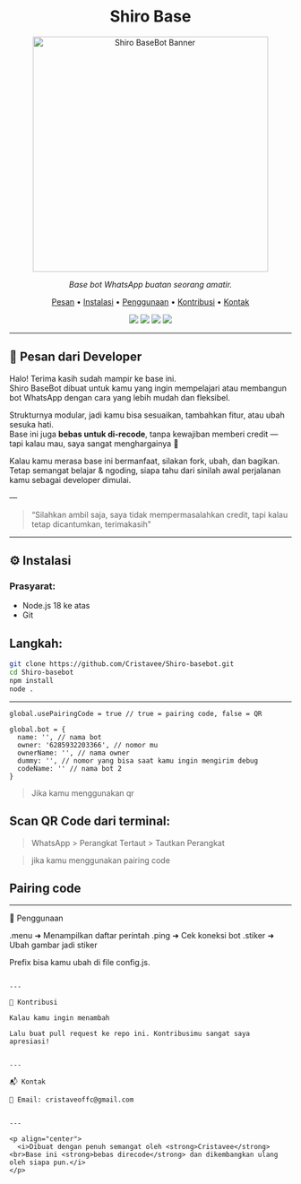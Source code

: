 
<h1 align="center">Shiro Base</h1>

<p align="center">
  <img src="https://pomf2.lain.la/f/10xr5ka8.png" alt="Shiro BaseBot Banner" width="420"/>
</p>

<p align="center">
  <em>Base bot WhatsApp buatan seorang amatir.</em>
</p>

<p align="center">
  <a href="#pesan-dari-developer">Pesan</a> • 
  <a href="#instalasi">Instalasi</a> • 
  <a href="#penggunaan">Penggunaan</a> • 
  <a href="#kontribusi">Kontribusi</a> • 
  <a href="#kontak">Kontak</a>
</p>

<p align="center">
  <img src="https://img.shields.io/badge/Node.js-%3E=18.0-brightgreen?style=flat" />
  <img src="https://img.shields.io/github/repo-size/Cristavee/Shiro-basebot" />
  <img src="https://img.shields.io/github/last-commit/Cristavee/Shiro-basebot" />
  <img src="https://img.shields.io/github/license/Cristavee/Shiro-basebot" />
</p>

---

## 💬 Pesan dari Developer

Halo! Terima kasih sudah mampir ke base ini.  
Shiro BaseBot dibuat untuk kamu yang ingin mempelajari atau membangun bot WhatsApp dengan cara yang lebih mudah dan fleksibel.

Strukturnya modular, jadi kamu bisa sesuaikan, tambahkan fitur, atau ubah sesuka hati.  
Base ini juga **bebas untuk di-recode**, tanpa kewajiban memberi credit — tapi kalau mau, saya sangat menghargainya 🙌

Kalau kamu merasa base ini bermanfaat, silakan fork, ubah, dan bagikan.  
Tetap semangat belajar & ngoding, siapa tahu dari sinilah awal perjalanan kamu sebagai developer dimulai.

—

> “Silahkan ambil saja, saya tidak mempermasalahkan credit, tapi kalau tetap dicantumkan, terimakasih"

---

## ⚙️ Instalasi

### Prasyarat:
- Node.js 18 ke atas
- Git

## Langkah:

```bash
git clone https://github.com/Cristavee/Shiro-basebot.git
cd Shiro-basebot
npm install
node .
```
---

```
global.usePairingCode = true // true = pairing code, false = QR

global.bot = {
  name: '', // nama bot
  owner: '6285932203366', // nomor mu
  ownerName: '', // nama owner 
  dummy: '', // nomor yang bisa saat kamu ingin mengirim debug
  codeName: '' // nama bot 2
}
```

> Jika kamu menggunakan qr

 ## Scan QR Code dari terminal:

> WhatsApp > Perangkat Tertaut > Tautkan Perangkat

> jika kamu menggunakan pairing code

## Pairing code






---

📖 Penggunaan

.menu      ➜ Menampilkan daftar perintah
.ping      ➜ Cek koneksi bot
.stiker    ➜ Ubah gambar jadi stiker

Prefix bisa kamu ubah di file config.js.
```

---

🙌 Kontribusi

Kalau kamu ingin menambah

Lalu buat pull request ke repo ini. Kontribusimu sangat saya apresiasi!


---

📬 Kontak

📧 Email: cristaveoffc@gmail.com


---

<p align="center">
  <i>Dibuat dengan penuh semangat oleh <strong>Cristavee</strong><br>Base ini <strong>bebas direcode</strong> dan dikembangkan ulang oleh siapa pun.</i>
</p>